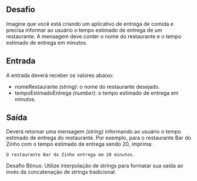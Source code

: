 ## Desafio
Imagine que você está criando um aplicativo de entrega de comida e precisa informar ao usuário o tempo estimado de entrega de um restaurante. A mensagem deve conter o nome do restaurante e o tempo estimado de entrega em minutos.

## Entrada
A entrada deverá receber os valores abaixo:

* nomeRestaurante _(string)_: o nome do restaurante desejado.
* tempoEstimadoEntrega _(number)_: o tempo estimado de entrega em minutos.

## Saída
Deverá retornar uma mensagem _(string)_ informando ao usuário o tempo estimado de entrega do restaurante. Por exemplo, para o restaurante Bar do Zinho com o tempo estimado de entrega sendo 20, imprima:

```O restaurante Bar do Zinho entrega em 20 minutos.```

Desafio Bônus: Utilize interpolação de strings para formatar sua saída ao invés da concatenação de strings tradicional.